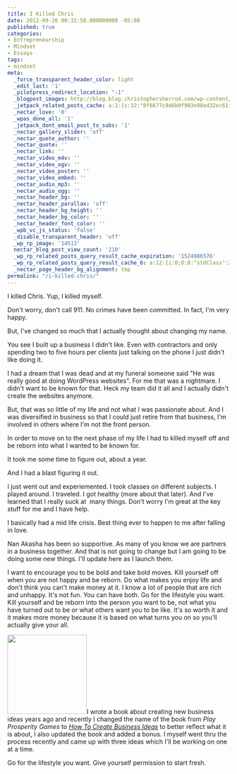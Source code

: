 ```yaml
---
title: I Killed Chris
date: 2012-09-26 00:32:58.000000000 -05:00
published: true
categories:
- Entrepreneurship
- Mindset
- Essays
tags:
- mindset
meta:
  _force_transparent_header_color: light
  _edit_last: '1'
  _pilotpress_redirect_location: "-1"
  _blogpost_images: http://blog.blog.christophersherrod.com/wp-content/uploads/images/video1.jpg
  _jetpack_related_posts_cache: a:1:{s:32:"8f6677c9d6b0f903e98ad32ec61f8deb";a:2:{s:7:"expires";i:1506627578;s:7:"payload";a:3:{i:0;a:1:{s:2:"id";i:655;}i:1;a:1:{s:2:"id";i:3232;}i:2;a:1:{s:2:"id";i:6678;}}}}
  _nectar_love: '0'
  _wpas_done_all: '1'
  _jetpack_dont_email_post_to_subs: '1'
  _nectar_gallery_slider: 'off'
  _nectar_quote_author: ''
  _nectar_quote: ''
  _nectar_link: ''
  _nectar_video_m4v: ''
  _nectar_video_ogv: ''
  _nectar_video_poster: ''
  _nectar_video_embed: ''
  _nectar_audio_mp3: ''
  _nectar_audio_ogg: ''
  _nectar_header_bg: ''
  _nectar_header_parallax: 'off'
  _nectar_header_bg_height: ''
  _nectar_header_bg_color: ''
  _nectar_header_font_color: ''
  _wpb_vc_js_status: 'false'
  _disable_transparent_header: 'off'
  _wp_rp_image: '14513'
  nectar_blog_post_view_count: '210'
  _wp_rp_related_posts_query_result_cache_expiration: '1524986576'
  _wp_rp_related_posts_query_result_cache_6: a:12:{i:0;O:8:"stdClass":2:{s:7:"post_id";s:3:"134";s:5:"score";s:16:"77.5588085025316";}i:1;O:8:"stdClass":2:{s:7:"post_id";s:2:"39";s:5:"score";s:17:"56.94943897884988";}i:2;O:8:"stdClass":2:{s:7:"post_id";s:4:"6678";s:5:"score";s:17:"31.45539453426281";}i:3;O:8:"stdClass":2:{s:7:"post_id";s:3:"872";s:5:"score";s:18:"28.733654228230712";}i:4;O:8:"stdClass":2:{s:7:"post_id";s:2:"32";s:5:"score";s:18:"28.403281927233607";}i:5;O:8:"stdClass":2:{s:7:"post_id";s:2:"31";s:5:"score";s:18:"25.514715374853253";}i:6;O:8:"stdClass":2:{s:7:"post_id";s:4:"8368";s:5:"score";s:17:"22.80812971963418";}i:7;O:8:"stdClass":2:{s:7:"post_id";s:4:"7204";s:5:"score";s:17:"21.52691002520972";}i:8;O:8:"stdClass":2:{s:7:"post_id";s:3:"713";s:5:"score";s:17:"21.52691002520972";}i:9;O:8:"stdClass":2:{s:7:"post_id";s:3:"135";s:5:"score";s:17:"21.52691002520972";}i:10;O:8:"stdClass":2:{s:7:"post_id";s:4:"9307";s:5:"score";s:17:"21.50591629562741";}i:11;O:8:"stdClass":2:{s:7:"post_id";s:4:"2078";s:5:"score";s:18:"21.382784740802247";}}
  _nectar_page_header_bg_alignment: top
permalink: "/i-killed-chris/"
---
```

<p>I killed Chris. Yup, I killed myself.</p>
<p>Don't worry, don't call 911. No crimes have been committed. In fact, I'm very happy.</p>
<p>But, I've changed so much that I actually thought about changing my name.</p>
<p>You see I built up a business I didn't like. Even with contractors and only spending two to five hours per clients just talking on the phone I just didn't like doing it.</p>
<p>I had a dream that I was dead and at my funeral someone said "He was really good at doing WordPress websites". For me that was a nightmare. I didn't want to be known for that. Heck my team did it all and I actually didn't create the websites anymore.</p>
<p>But, that was so little of my life and not what I was passionate about. And I was diversified in business so that I could just retire from that business, I'm involved in others where I'm not the front person.</p>
<p>In order to move on to the next phase of my life I had to killed myself off and be reborn into what I wanted to be known for.</p>
<p>It took me some time to figure out, about a year.</p>
<p>And I had a blast figuring it out.</p>
<p>I just went out and experiemented. I took classes on different subjects. I played around. I traveled. I got healthy (more about that later). And I've learned that I really suck at  many things. Don't worry I'm great at the key stuff for me and I have help.</p>
<p>I basically had a mid life crisis. Best thing ever to happen to me after falling in love.</p>
<p>Nan Akasha has been so supportive. As many of you know we are partners in a business together. And that is not going to change but I am going to be doing some new things. I'll update here as I launch them.</p>
<p>I want to encourage you to be bold and take bold moves. Kill yourself off when you are not happy and be reborn. Do what makes you enjoy life and don't think you can't make money at it. I know a lot of people that are rich and unhappy. It's not fun. You can have both. Go for the lifestyle you want. Kill yourself and be reborn into the person you want to be, not what you have turned out to be or what others want you to be like. It's so worth it and it makes more money because it is based on what turns you on so you'll actually give your all.</p>
<p><a href="https://amzn.to/2XBU57f"><img class="alignright" title="How To Create Business Ideas" src="{{ site.baseurl }}/posts/2012/09/513keWkZmYL._BO2,204,203,200_PIsitb-sticker-arrow-click,TopRight,35,-76_AA278_PIkin4,BottomRight,-52,22_AA300_SH20_OU01_.jpg" alt="" width="180" height="180" /></a>I wrote a book about creating new business ideas years ago and recently I changed the name of the book from <em>Play Prosperity Games</em> to <em><a href="https://amzn.to/2XBU57f">How To Create Business Ideas</a></em> to better reflect what it is about, I also updated the book and added a bonus. I myself went thru the process recently and came up with three ideas which I'll be working on one at a time.</p>
<p>Go for the lifestyle you want. Give yourself permission to start fresh.</p>

